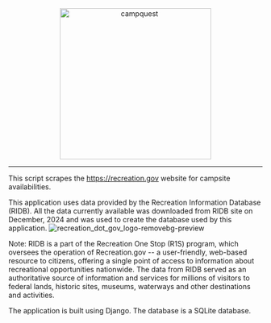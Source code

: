 <div align="center">
<a href="https://github.com/rudugampola/Campsite-Finder">
  <img src="https://github.com/rudugampola/Campsite-Finder/blob/fd237c338d0f97d1ac552cf377aca9aadcb8e4cb/camp/static/images/campquest.png"
    width="300" height="300" alt="campquest">
</a>
</div>

---

This script scrapes the https://recreation.gov website for campsite availabilities.

This application uses data provided by the Recreation Information Database (RIDB). All the data currently available was downloaded from RIDB site on December, 2024 and was used to create the database used by this application.
![recreation_dot_gov_logo-removebg-preview](https://github.com/user-attachments/assets/c8dd586f-8b14-45c1-810b-31b344ed6071)

Note: RIDB is a part of the Recreation One Stop (R1S) program, which oversees the operation of Recreation.gov -- a user-friendly, web-based resource to citizens, offering a single point of access to information about recreational opportunities nationwide. The data from RIDB served as an authoritative source of information and services for millions of visitors to federal lands, historic sites, museums, waterways and other destinations and activities.

The application is built using Django. The database is a SQLite database. 